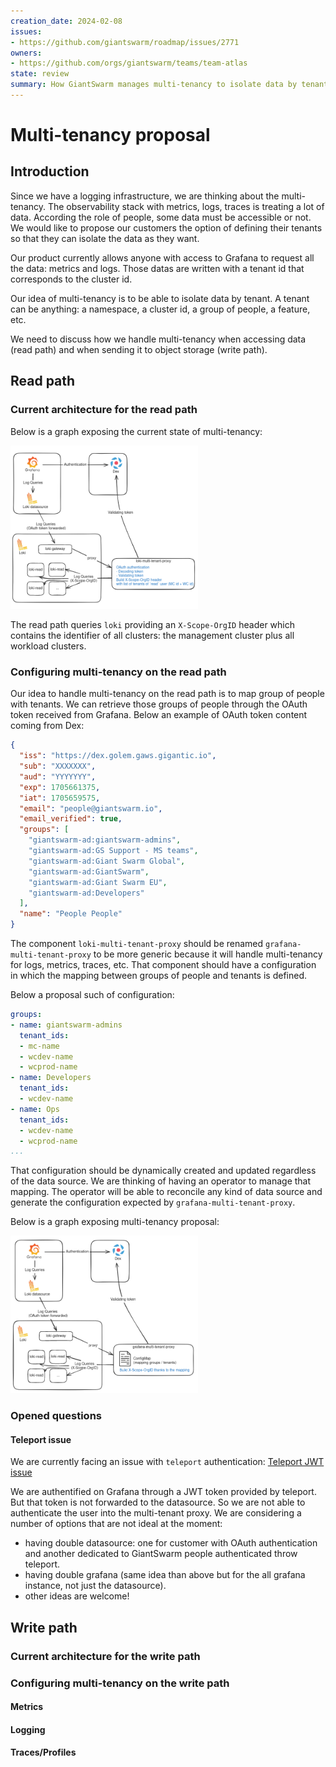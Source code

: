```yaml
---
creation_date: 2024-02-08
issues:
- https://github.com/giantswarm/roadmap/issues/2771
owners:
- https://github.com/orgs/giantswarm/teams/team-atlas
state: review
summary: How GiantSwarm manages multi-tenancy to isolate data by tenants (i.e. metrics, logs, traces).
---
```


# Multi-tenancy proposal

## Introduction

Since we have a logging infrastructure, we are thinking about the multi-tenancy.
The observability stack with metrics, logs, traces is treating a lot of data.
According the role of people, some data must be accessible or not.
We would like to propose our customers the option of defining their tenants so that they can isolate the data as they want.

Our product currently allows anyone with access to Grafana to request all the data: metrics and logs.
Those datas are written with a tenant id that corresponds to the cluster id.

Our idea of multi-tenancy is to be able to isolate data by tenant. A tenant can be anything: a namespace, a cluster id, a group of people, a feature, etc.

We need to discuss how we handle multi-tenancy when accessing data (read path) and when sending it to object storage (write path).

## Read path

### Current architecture for the read path

Below is a graph exposing the current state of multi-tenancy:

<img src="./assets/current-multi-tenancy.png" width="300" alt="Loki multi-tenancy on the read path">

The read path queries `loki` providing an `X-Scope-OrgID` header which contains the identifier of all clusters: the management cluster plus all workload clusters.

### Configuring multi-tenancy on the read path

Our idea to handle multi-tenancy on the read path is to map group of people with tenants.
We can retrieve those groups of people through the OAuth token received from Grafana.
Below an example of OAuth token content coming from Dex:

```json
{
  "iss": "https://dex.golem.gaws.gigantic.io",
  "sub": "XXXXXXX",
  "aud": "YYYYYYY",
  "exp": 1705661375,
  "iat": 1705659575,
  "email": "people@giantswarm.io",
  "email_verified": true,
  "groups": [
    "giantswarm-ad:giantswarm-admins",
    "giantswarm-ad:GS Support - MS teams",
    "giantswarm-ad:Giant Swarm Global",
    "giantswarm-ad:GiantSwarm",
    "giantswarm-ad:Giant Swarm EU",
    "giantswarm-ad:Developers"
  ],
  "name": "People People"
}
```

The component `loki-multi-tenant-proxy` should be renamed `grafana-multi-tenant-proxy` to be more generic because it will handle multi-tenancy for logs, metrics, traces, etc.
That component should have a configuration in which the mapping between groups of people and tenants is defined.

Below a proposal such of configuration:

```yaml
groups:
- name: giantswarm-admins
  tenant_ids:
  - mc-name
  - wcdev-name
  - wcprod-name
- name: Developers
  tenant_ids:
  - wcdev-name
- name: Ops
  tenant_ids:
  - wcdev-name
  - wcprod-name
...
```

That configuration should be dynamically created and updated regardless of the data source.
We are thinking of having an operator to manage that mapping. The operator will be able to reconcile any kind of data source and generate the configuration expected by `grafana-multi-tenant-proxy`.

Below is a graph exposing multi-tenancy proposal:

<img src="./assets/future-multi-tenancy.png" width="300" alt="Multi-tenancy proposal on the read path">

### Opened questions

#### Teleport issue

We are currently facing an issue with `teleport` authentication:
[Teleport JWT issue](https://github.com/giantswarm/giantswarm/issues/29719)

We are authentified on Grafana through a JWT token provided by teleport.
But that token is not forwarded to the datasource.
So we are not able to authenticate the user into the multi-tenant proxy.
We are considering a number of options that are not ideal at the moment:

- having double datasource: one for customer with OAuth authentication and another dedicated to GiantSwarm people authenticated throw teleport.
- having double grafana (same idea than above but for the all grafana instance, not just the datasource).
- other ideas are welcome!

## Write path

### Current architecture for the write path

### Configuring multi-tenancy on the write path

#### Metrics

#### Logging

#### Traces/Profiles
